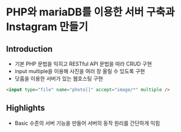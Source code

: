 # PHP와 mariaDB를 이용한 서버 구축과 Instagram 만들기

## Introduction
- 기본 PHP 문법을 익히고 RESTful API 문법을 따라 CRUD 구현
- input multiple을 이용해 사진을 여러 장 올릴 수 있도록 구현
- 닷홈을 이용한 서버가 있는 웹호스팅 구현
  
```HTML
<input type="file" name="photo[]" accept="image/*" multiple />
```

## Highlights
- Basic 수준의 서버 기능을 만들어 서버의 동작 원리를 간단하게 익힘